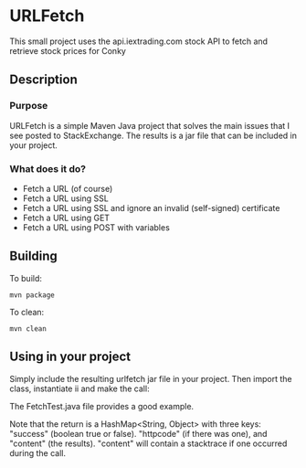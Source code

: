 # URLFetch

This small project uses the api.iextrading.com stock API to fetch and retrieve stock prices for Conky

## Description

### Purpose

URLFetch is a simple Maven Java project that solves the main issues that I see posted to StackExchange. The results is a jar file that can be included in your project.

### What does it do?

* Fetch a URL (of course)
* Fetch a URL using SSL
* Fetch a URL using SSL and ignore an invalid (self-signed) certificate
* Fetch a URL using GET
* Fetch a URL using POST with variables

## Building

To build:

    mvn package

To clean:

    mvn clean

## Using in your project

Simply include the resulting urlfetch jar file in your project. Then import the class, instantiate ii and make the call:

The FetchTest.java file provides a good example.

Note that the return is a HashMap<String, Object> with three keys: "success" (boolean true or false). "httpcode" (if there was one), and "content" (the results).
"content" will contain a stacktrace if one occurred during the call.



